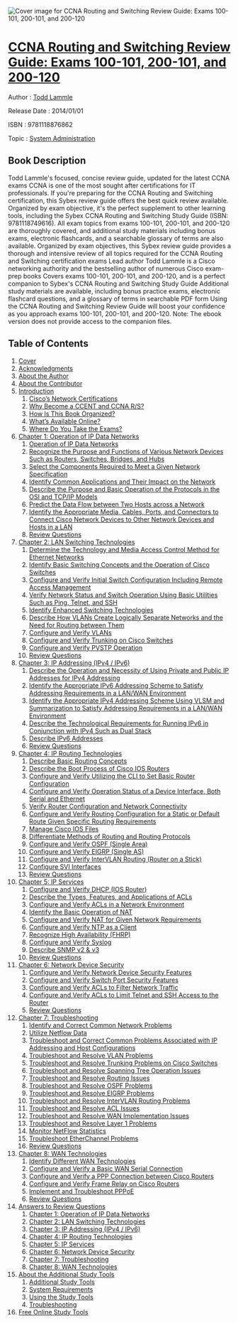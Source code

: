 ![Cover image for CCNA Routing and Switching Review Guide: Exams 100-101, 200-101, and 200-120](https://imgdetail.ebookreading.net/cover/cover/system_admin/EB9781118876862.jpg)

[CCNA Routing and Switching Review Guide: Exams 100-101, 200-101, and 200-120](https://ebookreading.net/view/book/CCNA+Routing+and+Switching+Review+Guide%3A+Exams+100-101%2C+200-101%2C+and+200-120-EB9781118876862_1.html "CCNA Routing and Switching Review Guide: Exams 100-101, 200-101, and 200-120")
====================================================================================================================

Author : [Todd Lammle](https://ebookreading.net/search/author/Todd+Lammle)

Release Date : 2014/01/01

ISBN : 9781118876862

Topic : [System Administration](https://ebookreading.net/search/category/system-administration)

Book Description
-----------------

Todd Lammle's focused, concise review guide, updated for the latest CCNA exams
CCNA is one of the most sought after certifications for IT professionals. If you're preparing for the CCNA Routing and Switching certification, this Sybex review guide offers the best quick review available. Organized by exam objective, it's the perfect supplement to other learning tools, including the Sybex CCNA Routing and Switching Study Guide (ISBN: 9781118749616). All exam topics from exams 100-101, 200-101, and 200-120 are thoroughly covered, and additional study materials including bonus exams, electronic flashcards, and a searchable glossary of terms are also available.
Organized by exam objectives, this Sybex review guide provides a thorough and intensive review of all topics required for the CCNA Routing and Switching certification exams
Lead author Todd Lammle is a Cisco networking authority and the bestselling author of numerous Cisco exam-prep books
Covers exams 100-101, 200-101, and 200-120, and is a perfect companion to Sybex's CCNA Routing and Switching Study Guide
Additional study materials are available, including bonus practice exams, electronic flashcard questions, and a glossary of terms in searchable PDF form
Using the CCNA Routing and Switching Review Guide will boost your confidence as you approach exams 100-101, 200-101, and 200-120.
Note: The ebook version does not provide access to the companion files.
              
Table of Contents
-----------------

1. [Cover](https://ebookreading.net/view/book/CCNA+Routing+and+Switching+Review+Guide%3A+Exams+100-101%2C+200-101%2C+and+200-120-EB9781118876862_1.html)
1. [Acknowledgments](https://ebookreading.net/view/book/CCNA+Routing+and+Switching+Review+Guide%3A+Exams+100-101%2C+200-101%2C+and+200-120-EB9781118876862_4.html#mt-789810ffirst-000)
1. [About the Author](https://ebookreading.net/view/book/CCNA+Routing+and+Switching+Review+Guide%3A+Exams+100-101%2C+200-101%2C+and+200-120-EB9781118876862_4.html#mt-789810ffirst-000)
1. [About the Contributor](https://ebookreading.net/view/book/CCNA+Routing+and+Switching+Review+Guide%3A+Exams+100-101%2C+200-101%2C+and+200-120-EB9781118876862_4.html#mt-789810ffirst-000)
1. [Introduction](https://ebookreading.net/view/book/CCNA+Routing+and+Switching+Review+Guide%3A+Exams+100-101%2C+200-101%2C+and+200-120-EB9781118876862_5.html)
    1. [Cisco’s Network Certifications](https://ebookreading.net/view/book/CCNA+Routing+and+Switching+Review+Guide%3A+Exams+100-101%2C+200-101%2C+and+200-120-EB9781118876862_5.html#h1-789810fintro-000)
    1. [Why Become a CCENT and CCNA R/S?](https://ebookreading.net/view/book/CCNA+Routing+and+Switching+Review+Guide%3A+Exams+100-101%2C+200-101%2C+and+200-120-EB9781118876862_5.html#h1-789810fintro-000)
    1. [How Is This Book Organized?](https://ebookreading.net/view/book/CCNA+Routing+and+Switching+Review+Guide%3A+Exams+100-101%2C+200-101%2C+and+200-120-EB9781118876862_5.html#h1-789810fintro-000)
    1. [What’s Available Online?](https://ebookreading.net/view/book/CCNA+Routing+and+Switching+Review+Guide%3A+Exams+100-101%2C+200-101%2C+and+200-120-EB9781118876862_5.html#h1-789810fintro-000)
    1. [Where Do You Take the Exams?](https://ebookreading.net/view/book/CCNA+Routing+and+Switching+Review+Guide%3A+Exams+100-101%2C+200-101%2C+and+200-120-EB9781118876862_5.html#h1-789810fintro-000)
1. [Chapter 1: Operation of IP Data Networks](https://ebookreading.net/view/book/CCNA+Routing+and+Switching+Review+Guide%3A+Exams+100-101%2C+200-101%2C+and+200-120-EB9781118876862_6.html)
    1. [Operation of IP Data Networks](https://ebookreading.net/view/book/CCNA+Routing+and+Switching+Review+Guide%3A+Exams+100-101%2C+200-101%2C+and+200-120-EB9781118876862_6.html#h1-789810c01-0001)
    1. [Recognize the Purpose and Functions of Various Network Devices Such as Routers, Switches, Bridges, and Hubs](https://ebookreading.net/view/book/CCNA+Routing+and+Switching+Review+Guide%3A+Exams+100-101%2C+200-101%2C+and+200-120-EB9781118876862_6.html#h1-789810c01-0002)
    1. [Select the Components Required to Meet a Given Network Specification](https://ebookreading.net/view/book/CCNA+Routing+and+Switching+Review+Guide%3A+Exams+100-101%2C+200-101%2C+and+200-120-EB9781118876862_6.html#h1-789810c01-0003)
    1. [Identify Common Applications and Their Impact on the Network](https://ebookreading.net/view/book/CCNA+Routing+and+Switching+Review+Guide%3A+Exams+100-101%2C+200-101%2C+and+200-120-EB9781118876862_6.html#h1-789810c01-0004)
    1. [Describe the Purpose and Basic Operation of the Protocols in the OSI and TCP/IP Models](https://ebookreading.net/view/book/CCNA+Routing+and+Switching+Review+Guide%3A+Exams+100-101%2C+200-101%2C+and+200-120-EB9781118876862_6.html#h1-789810c01-0005)
    1. [Predict the Data Flow between Two Hosts across a Network](https://ebookreading.net/view/book/CCNA+Routing+and+Switching+Review+Guide%3A+Exams+100-101%2C+200-101%2C+and+200-120-EB9781118876862_6.html#h1-789810c01-0006)
    1. [Identify the Appropriate Media, Cables, Ports, and Connectors to Connect Cisco Network Devices to Other Network Devices and Hosts in a LAN](https://ebookreading.net/view/book/CCNA+Routing+and+Switching+Review+Guide%3A+Exams+100-101%2C+200-101%2C+and+200-120-EB9781118876862_6.html#h1-789810c01-0007)
    1. [Review Questions](https://ebookreading.net/view/book/CCNA+Routing+and+Switching+Review+Guide%3A+Exams+100-101%2C+200-101%2C+and+200-120-EB9781118876862_6.html#h1-789810c01-0008)
1. [Chapter 2: LAN Switching Technologies](https://ebookreading.net/view/book/CCNA+Routing+and+Switching+Review+Guide%3A+Exams+100-101%2C+200-101%2C+and+200-120-EB9781118876862_7.html)
    1. [Determine the Technology and Media Access Control Method for Ethernet Networks](https://ebookreading.net/view/book/CCNA+Routing+and+Switching+Review+Guide%3A+Exams+100-101%2C+200-101%2C+and+200-120-EB9781118876862_7.html#h1-789810c02-0001)
    1. [Identify Basic Switching Concepts and the Operation of Cisco Switches](https://ebookreading.net/view/book/CCNA+Routing+and+Switching+Review+Guide%3A+Exams+100-101%2C+200-101%2C+and+200-120-EB9781118876862_7.html#h1-789810c02-0002)
    1. [Configure and Verify Initial Switch Configuration Including Remote Access Management](https://ebookreading.net/view/book/CCNA+Routing+and+Switching+Review+Guide%3A+Exams+100-101%2C+200-101%2C+and+200-120-EB9781118876862_7.html#h1-789810c02-0003)
    1. [Verify Network Status and Switch Operation Using Basic Utilities Such as Ping, Telnet, and SSH](https://ebookreading.net/view/book/CCNA+Routing+and+Switching+Review+Guide%3A+Exams+100-101%2C+200-101%2C+and+200-120-EB9781118876862_7.html#h1-789810c02-0004)
    1. [Identify Enhanced Switching Technologies](https://ebookreading.net/view/book/CCNA+Routing+and+Switching+Review+Guide%3A+Exams+100-101%2C+200-101%2C+and+200-120-EB9781118876862_7.html#h1-789810c02-0005)
    1. [Describe How VLANs Create Logically Separate Networks and the Need for Routing between Them](https://ebookreading.net/view/book/CCNA+Routing+and+Switching+Review+Guide%3A+Exams+100-101%2C+200-101%2C+and+200-120-EB9781118876862_7.html#h1-789810c02-0006)
    1. [Configure and Verify VLANs](https://ebookreading.net/view/book/CCNA+Routing+and+Switching+Review+Guide%3A+Exams+100-101%2C+200-101%2C+and+200-120-EB9781118876862_7.html#h1-789810c02-0007)
    1. [Configure and Verify Trunking on Cisco Switches](https://ebookreading.net/view/book/CCNA+Routing+and+Switching+Review+Guide%3A+Exams+100-101%2C+200-101%2C+and+200-120-EB9781118876862_7.html#h1-789810c02-0008)
    1. [Configure and Verify PVSTP Operation](https://ebookreading.net/view/book/CCNA+Routing+and+Switching+Review+Guide%3A+Exams+100-101%2C+200-101%2C+and+200-120-EB9781118876862_7.html#h1-789810c02-0009)
    1. [Review Questions](https://ebookreading.net/view/book/CCNA+Routing+and+Switching+Review+Guide%3A+Exams+100-101%2C+200-101%2C+and+200-120-EB9781118876862_7.html#h1-789810c02-0010)
1. [Chapter 3: IP Addressing (IPv4 / IPv6)](https://ebookreading.net/view/book/CCNA+Routing+and+Switching+Review+Guide%3A+Exams+100-101%2C+200-101%2C+and+200-120-EB9781118876862_8.html)
    1. [Describe the Operation and Necessity of Using Private and Public IP Addresses for IPv4 Addressing](https://ebookreading.net/view/book/CCNA+Routing+and+Switching+Review+Guide%3A+Exams+100-101%2C+200-101%2C+and+200-120-EB9781118876862_8.html#h1-789810c03-0001)
    1. [Identify the Appropriate IPv6 Addressing Scheme to Satisfy Addressing Requirements in a LAN/WAN Environment](https://ebookreading.net/view/book/CCNA+Routing+and+Switching+Review+Guide%3A+Exams+100-101%2C+200-101%2C+and+200-120-EB9781118876862_8.html#h1-789810c03-0002)
    1. [Identify the Appropriate IPv4 Addressing Scheme Using VLSM and Summarization to Satisfy Addressing Requirements in a LAN/WAN Environment](https://ebookreading.net/view/book/CCNA+Routing+and+Switching+Review+Guide%3A+Exams+100-101%2C+200-101%2C+and+200-120-EB9781118876862_8.html#h1-789810c03-0003)
    1. [Describe the Technological Requirements for Running IPv6 in Conjunction with IPv4 Such as Dual Stack](https://ebookreading.net/view/book/CCNA+Routing+and+Switching+Review+Guide%3A+Exams+100-101%2C+200-101%2C+and+200-120-EB9781118876862_8.html#h1-789810c03-0004)
    1. [Describe IPv6 Addresses](https://ebookreading.net/view/book/CCNA+Routing+and+Switching+Review+Guide%3A+Exams+100-101%2C+200-101%2C+and+200-120-EB9781118876862_8.html#h1-789810c03-0005)
    1. [Review Questions](https://ebookreading.net/view/book/CCNA+Routing+and+Switching+Review+Guide%3A+Exams+100-101%2C+200-101%2C+and+200-120-EB9781118876862_8.html#h1-789810c03-0006)
1. [Chapter 4: IP Routing Technologies](https://ebookreading.net/view/book/CCNA+Routing+and+Switching+Review+Guide%3A+Exams+100-101%2C+200-101%2C+and+200-120-EB9781118876862_9.html)
    1. [Describe Basic Routing Concepts](https://ebookreading.net/view/book/CCNA+Routing+and+Switching+Review+Guide%3A+Exams+100-101%2C+200-101%2C+and+200-120-EB9781118876862_9.html#h1-789810c04-0001)
    1. [Describe the Boot Process of Cisco IOS Routers](https://ebookreading.net/view/book/CCNA+Routing+and+Switching+Review+Guide%3A+Exams+100-101%2C+200-101%2C+and+200-120-EB9781118876862_9.html#h1-789810c04-0002)
    1. [Configure and Verify Utilizing the CLI to Set Basic Router Configuration](https://ebookreading.net/view/book/CCNA+Routing+and+Switching+Review+Guide%3A+Exams+100-101%2C+200-101%2C+and+200-120-EB9781118876862_9.html#h1-789810c04-0003)
    1. [Configure and Verify Operation Status of a Device Interface, Both Serial and Ethernet](https://ebookreading.net/view/book/CCNA+Routing+and+Switching+Review+Guide%3A+Exams+100-101%2C+200-101%2C+and+200-120-EB9781118876862_9.html#h1-789810c04-0004)
    1. [Verify Router Configuration and Network Connectivity](https://ebookreading.net/view/book/CCNA+Routing+and+Switching+Review+Guide%3A+Exams+100-101%2C+200-101%2C+and+200-120-EB9781118876862_9.html#h1-789810c04-0005)
    1. [Configure and Verify Routing Configuration for a Static or Default Route Given Specific Routing Requirements](https://ebookreading.net/view/book/CCNA+Routing+and+Switching+Review+Guide%3A+Exams+100-101%2C+200-101%2C+and+200-120-EB9781118876862_9.html#h1-789810c04-0006)
    1. [Manage Cisco IOS Files](https://ebookreading.net/view/book/CCNA+Routing+and+Switching+Review+Guide%3A+Exams+100-101%2C+200-101%2C+and+200-120-EB9781118876862_9.html#h1-789810c04-0007)
    1. [Differentiate Methods of Routing and Routing Protocols](https://ebookreading.net/view/book/CCNA+Routing+and+Switching+Review+Guide%3A+Exams+100-101%2C+200-101%2C+and+200-120-EB9781118876862_9.html#h1-789810c04-0008)
    1. [Configure and Verify OSPF (Single Area)](https://ebookreading.net/view/book/CCNA+Routing+and+Switching+Review+Guide%3A+Exams+100-101%2C+200-101%2C+and+200-120-EB9781118876862_9.html#h1-789810c04-0009)
    1. [Configure and Verify EIGRP (Single AS)](https://ebookreading.net/view/book/CCNA+Routing+and+Switching+Review+Guide%3A+Exams+100-101%2C+200-101%2C+and+200-120-EB9781118876862_9.html#h1-789810c04-0010)
    1. [Configure and Verify InterVLAN Routing (Router on a Stick)](https://ebookreading.net/view/book/CCNA+Routing+and+Switching+Review+Guide%3A+Exams+100-101%2C+200-101%2C+and+200-120-EB9781118876862_9.html#h1-789810c04-0011)
    1. [Configure SVI Interfaces](https://ebookreading.net/view/book/CCNA+Routing+and+Switching+Review+Guide%3A+Exams+100-101%2C+200-101%2C+and+200-120-EB9781118876862_9.html#h1-789810c04-0012)
    1. [Review Questions](https://ebookreading.net/view/book/CCNA+Routing+and+Switching+Review+Guide%3A+Exams+100-101%2C+200-101%2C+and+200-120-EB9781118876862_9.html#h1-789810c04-0013)
1. [Chapter 5: IP Services](https://ebookreading.net/view/book/CCNA+Routing+and+Switching+Review+Guide%3A+Exams+100-101%2C+200-101%2C+and+200-120-EB9781118876862_10.html)
    1. [Configure and Verify DHCP (IOS Router)](https://ebookreading.net/view/book/CCNA+Routing+and+Switching+Review+Guide%3A+Exams+100-101%2C+200-101%2C+and+200-120-EB9781118876862_10.html#h1-789810c05-0001)
    1. [Describe the Types, Features, and Applications of ACLs](https://ebookreading.net/view/book/CCNA+Routing+and+Switching+Review+Guide%3A+Exams+100-101%2C+200-101%2C+and+200-120-EB9781118876862_10.html#h1-789810c05-0002)
    1. [Configure and Verify ACLs in a Network Environment](https://ebookreading.net/view/book/CCNA+Routing+and+Switching+Review+Guide%3A+Exams+100-101%2C+200-101%2C+and+200-120-EB9781118876862_10.html#h1-789810c05-0003)
    1. [Identify the Basic Operation of NAT](https://ebookreading.net/view/book/CCNA+Routing+and+Switching+Review+Guide%3A+Exams+100-101%2C+200-101%2C+and+200-120-EB9781118876862_10.html#h1-789810c05-0004)
    1. [Configure and Verify NAT for Given Network Requirements](https://ebookreading.net/view/book/CCNA+Routing+and+Switching+Review+Guide%3A+Exams+100-101%2C+200-101%2C+and+200-120-EB9781118876862_10.html#h1-789810c05-0005)
    1. [Configure and Verify NTP as a Client](https://ebookreading.net/view/book/CCNA+Routing+and+Switching+Review+Guide%3A+Exams+100-101%2C+200-101%2C+and+200-120-EB9781118876862_10.html#h1-789810c05-0006)
    1. [Recognize High Availability (FHRP)](https://ebookreading.net/view/book/CCNA+Routing+and+Switching+Review+Guide%3A+Exams+100-101%2C+200-101%2C+and+200-120-EB9781118876862_10.html#h1-789810c05-0007)
    1. [Configure and Verify Syslog](https://ebookreading.net/view/book/CCNA+Routing+and+Switching+Review+Guide%3A+Exams+100-101%2C+200-101%2C+and+200-120-EB9781118876862_10.html#h1-789810c05-0008)
    1. [Describe SNMP v2 &amp; v3](https://ebookreading.net/view/book/CCNA+Routing+and+Switching+Review+Guide%3A+Exams+100-101%2C+200-101%2C+and+200-120-EB9781118876862_10.html#h1-789810c05-0009)
    1. [Review Questions](https://ebookreading.net/view/book/CCNA+Routing+and+Switching+Review+Guide%3A+Exams+100-101%2C+200-101%2C+and+200-120-EB9781118876862_10.html#h1-789810c05-0010)
1. [Chapter 6: Network Device Security](https://ebookreading.net/view/book/CCNA+Routing+and+Switching+Review+Guide%3A+Exams+100-101%2C+200-101%2C+and+200-120-EB9781118876862_11.html)
    1. [Configure and Verify Network Device Security Features](https://ebookreading.net/view/book/CCNA+Routing+and+Switching+Review+Guide%3A+Exams+100-101%2C+200-101%2C+and+200-120-EB9781118876862_11.html#h1-789810c06-0001)
    1. [Configure and Verify Switch Port Security Features](https://ebookreading.net/view/book/CCNA+Routing+and+Switching+Review+Guide%3A+Exams+100-101%2C+200-101%2C+and+200-120-EB9781118876862_11.html#h1-789810c06-0002)
    1. [Configure and Verify ACLs to Filter Network Traffic](https://ebookreading.net/view/book/CCNA+Routing+and+Switching+Review+Guide%3A+Exams+100-101%2C+200-101%2C+and+200-120-EB9781118876862_11.html#h1-789810c06-0003)
    1. [Configure and Verify ACLs to Limit Telnet and SSH Access to the Router](https://ebookreading.net/view/book/CCNA+Routing+and+Switching+Review+Guide%3A+Exams+100-101%2C+200-101%2C+and+200-120-EB9781118876862_11.html#h1-789810c06-0004)
    1. [Review Questions](https://ebookreading.net/view/book/CCNA+Routing+and+Switching+Review+Guide%3A+Exams+100-101%2C+200-101%2C+and+200-120-EB9781118876862_11.html#h1-789810c06-0005)
1. [Chapter 7: Troubleshooting](https://ebookreading.net/view/book/CCNA+Routing+and+Switching+Review+Guide%3A+Exams+100-101%2C+200-101%2C+and+200-120-EB9781118876862_12.html)
    1. [Identify and Correct Common Network Problems](https://ebookreading.net/view/book/CCNA+Routing+and+Switching+Review+Guide%3A+Exams+100-101%2C+200-101%2C+and+200-120-EB9781118876862_12.html#h1-789810c07-0001)
    1. [Utilize Netflow Data](https://ebookreading.net/view/book/CCNA+Routing+and+Switching+Review+Guide%3A+Exams+100-101%2C+200-101%2C+and+200-120-EB9781118876862_12.html#h1-789810c07-0002)
    1. [Troubleshoot and Correct Common Problems Associated with IP Addressing and Host Configurations](https://ebookreading.net/view/book/CCNA+Routing+and+Switching+Review+Guide%3A+Exams+100-101%2C+200-101%2C+and+200-120-EB9781118876862_12.html#h1-789810c07-0003)
    1. [Troubleshoot and Resolve VLAN Problems](https://ebookreading.net/view/book/CCNA+Routing+and+Switching+Review+Guide%3A+Exams+100-101%2C+200-101%2C+and+200-120-EB9781118876862_12.html#h1-789810c07-0004)
    1. [Troubleshoot and Resolve Trunking Problems on Cisco Switches](https://ebookreading.net/view/book/CCNA+Routing+and+Switching+Review+Guide%3A+Exams+100-101%2C+200-101%2C+and+200-120-EB9781118876862_12.html#h1-789810c07-0005)
    1. [Troubleshoot and Resolve Spanning Tree Operation Issues](https://ebookreading.net/view/book/CCNA+Routing+and+Switching+Review+Guide%3A+Exams+100-101%2C+200-101%2C+and+200-120-EB9781118876862_12.html#h1-789810c07-0006)
    1. [Troubleshoot and Resolve Routing Issues](https://ebookreading.net/view/book/CCNA+Routing+and+Switching+Review+Guide%3A+Exams+100-101%2C+200-101%2C+and+200-120-EB9781118876862_12.html#h1-789810c07-0007)
    1. [Troubleshoot and Resolve OSPF Problems](https://ebookreading.net/view/book/CCNA+Routing+and+Switching+Review+Guide%3A+Exams+100-101%2C+200-101%2C+and+200-120-EB9781118876862_12.html#h1-789810c07-0008)
    1. [Troubleshoot and Resolve EIGRP Problems](https://ebookreading.net/view/book/CCNA+Routing+and+Switching+Review+Guide%3A+Exams+100-101%2C+200-101%2C+and+200-120-EB9781118876862_12.html#h1-789810c07-0009)
    1. [Troubleshoot and Resolve InterVLAN Routing Problems](https://ebookreading.net/view/book/CCNA+Routing+and+Switching+Review+Guide%3A+Exams+100-101%2C+200-101%2C+and+200-120-EB9781118876862_12.html#h1-789810c07-0010)
    1. [Troubleshoot and Resolve ACL Issues](https://ebookreading.net/view/book/CCNA+Routing+and+Switching+Review+Guide%3A+Exams+100-101%2C+200-101%2C+and+200-120-EB9781118876862_12.html#h1-789810c07-0011)
    1. [Troubleshoot and Resolve WAN Implementation Issues](https://ebookreading.net/view/book/CCNA+Routing+and+Switching+Review+Guide%3A+Exams+100-101%2C+200-101%2C+and+200-120-EB9781118876862_12.html#h1-789810c07-0012)
    1. [Troubleshoot and Resolve Layer 1 Problems](https://ebookreading.net/view/book/CCNA+Routing+and+Switching+Review+Guide%3A+Exams+100-101%2C+200-101%2C+and+200-120-EB9781118876862_12.html#h1-789810c07-0013)
    1. [Monitor NetFlow Statistics](https://ebookreading.net/view/book/CCNA+Routing+and+Switching+Review+Guide%3A+Exams+100-101%2C+200-101%2C+and+200-120-EB9781118876862_12.html#h1-789810c07-0014)
    1. [Troubleshoot EtherChannel Problems](https://ebookreading.net/view/book/CCNA+Routing+and+Switching+Review+Guide%3A+Exams+100-101%2C+200-101%2C+and+200-120-EB9781118876862_12.html#h1-789810c07-0015)
    1. [Review Questions](https://ebookreading.net/view/book/CCNA+Routing+and+Switching+Review+Guide%3A+Exams+100-101%2C+200-101%2C+and+200-120-EB9781118876862_12.html#h1-789810c07-0016)
1. [Chapter 8: WAN Technologies](https://ebookreading.net/view/book/CCNA+Routing+and+Switching+Review+Guide%3A+Exams+100-101%2C+200-101%2C+and+200-120-EB9781118876862_13.html)
    1. [Identify Different WAN Technologies](https://ebookreading.net/view/book/CCNA+Routing+and+Switching+Review+Guide%3A+Exams+100-101%2C+200-101%2C+and+200-120-EB9781118876862_13.html#h1-789810c08-0001)
    1. [Configure and Verify a Basic WAN Serial Connection](https://ebookreading.net/view/book/CCNA+Routing+and+Switching+Review+Guide%3A+Exams+100-101%2C+200-101%2C+and+200-120-EB9781118876862_13.html#h1-789810c08-0002)
    1. [Configure and Verify a PPP Connection between Cisco Routers](https://ebookreading.net/view/book/CCNA+Routing+and+Switching+Review+Guide%3A+Exams+100-101%2C+200-101%2C+and+200-120-EB9781118876862_13.html#h1-789810c08-0003)
    1. [Configure and Verify Frame Relay on Cisco Routers](https://ebookreading.net/view/book/CCNA+Routing+and+Switching+Review+Guide%3A+Exams+100-101%2C+200-101%2C+and+200-120-EB9781118876862_13.html#h1-789810c08-0004)
    1. [Implement and Troubleshoot PPPoE](https://ebookreading.net/view/book/CCNA+Routing+and+Switching+Review+Guide%3A+Exams+100-101%2C+200-101%2C+and+200-120-EB9781118876862_13.html#h1-789810c08-0005)
    1. [Review Questions](https://ebookreading.net/view/book/CCNA+Routing+and+Switching+Review+Guide%3A+Exams+100-101%2C+200-101%2C+and+200-120-EB9781118876862_13.html#h1-789810c08-0006)
1. [Answers to Review Questions](https://ebookreading.net/view/book/CCNA+Routing+and+Switching+Review+Guide%3A+Exams+100-101%2C+200-101%2C+and+200-120-EB9781118876862_14.html)
    1. [Chapter 1: Operation of IP Data Networks](https://ebookreading.net/view/book/CCNA+Routing+and+Switching+Review+Guide%3A+Exams+100-101%2C+200-101%2C+and+200-120-EB9781118876862_14.html#h1-789810bappx01-00)
    1. [Chapter 2: LAN Switching Technologies](https://ebookreading.net/view/book/CCNA+Routing+and+Switching+Review+Guide%3A+Exams+100-101%2C+200-101%2C+and+200-120-EB9781118876862_14.html#h1-789810bappx01-00)
    1. [Chapter 3: IP Addressing (IPv4 / IPv6)](https://ebookreading.net/view/book/CCNA+Routing+and+Switching+Review+Guide%3A+Exams+100-101%2C+200-101%2C+and+200-120-EB9781118876862_14.html#h1-789810bappx01-00)
    1. [Chapter 4: IP Routing Technologies](https://ebookreading.net/view/book/CCNA+Routing+and+Switching+Review+Guide%3A+Exams+100-101%2C+200-101%2C+and+200-120-EB9781118876862_14.html#h1-789810bappx01-00)
    1. [Chapter 5: IP Services](https://ebookreading.net/view/book/CCNA+Routing+and+Switching+Review+Guide%3A+Exams+100-101%2C+200-101%2C+and+200-120-EB9781118876862_14.html#h1-789810bappx01-00)
    1. [Chapter 6: Network Device Security](https://ebookreading.net/view/book/CCNA+Routing+and+Switching+Review+Guide%3A+Exams+100-101%2C+200-101%2C+and+200-120-EB9781118876862_14.html#h1-789810bappx01-00)
    1. [Chapter 7: Troubleshooting](https://ebookreading.net/view/book/CCNA+Routing+and+Switching+Review+Guide%3A+Exams+100-101%2C+200-101%2C+and+200-120-EB9781118876862_14.html#h1-789810bappx01-00)
    1. [Chapter 8: WAN Technologies](https://ebookreading.net/view/book/CCNA+Routing+and+Switching+Review+Guide%3A+Exams+100-101%2C+200-101%2C+and+200-120-EB9781118876862_14.html#h1-789810bappx01-00)
1. [About the Additional Study Tools](https://ebookreading.net/view/book/CCNA+Routing+and+Switching+Review+Guide%3A+Exams+100-101%2C+200-101%2C+and+200-120-EB9781118876862_15.html)
    1. [Additional Study Tools](https://ebookreading.net/view/book/CCNA+Routing+and+Switching+Review+Guide%3A+Exams+100-101%2C+200-101%2C+and+200-120-EB9781118876862_15.html#h1-789810bappx02-00)
    1. [System Requirements](https://ebookreading.net/view/book/CCNA+Routing+and+Switching+Review+Guide%3A+Exams+100-101%2C+200-101%2C+and+200-120-EB9781118876862_15.html#h1-789810bappx02-00)
    1. [Using the Study Tools](https://ebookreading.net/view/book/CCNA+Routing+and+Switching+Review+Guide%3A+Exams+100-101%2C+200-101%2C+and+200-120-EB9781118876862_15.html#h1-789810bappx02-00)
    1. [Troubleshooting](https://ebookreading.net/view/book/CCNA+Routing+and+Switching+Review+Guide%3A+Exams+100-101%2C+200-101%2C+and+200-120-EB9781118876862_15.html#h1-789810bappx02-00)
1. [Free Online Study Tools](https://ebookreading.net/view/book/CCNA+Routing+and+Switching+Review+Guide%3A+Exams+100-101%2C+200-101%2C+and+200-120-EB9781118876862_16.html)
